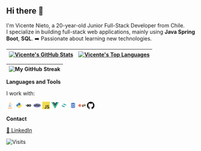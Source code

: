 ## Hi there 👋

I'm Vicente Nieto, a 20-year-old Junior Full-Stack Developer from Chile.  
I specialize in building full-stack web applications, mainly using **Java Spring Boot**, **SQL**. 
➡️ Passionate about learning new technologies.

| <a href="https://github.com/anuraghazra/github-readme-stats"><img align="center" alt="Vicente's GitHub Stats" src="https://github-readme-stats.vercel.app/api?username=sseketuDev&show_icons=true&include_all_commits=true&theme=buefy" /></a> | <a href="https://github.com/anuraghazra/github-readme-stats"><img align="center" alt="Vicente's Top Languages" src="https://github-readme-stats.vercel.app/api/top-langs/?username=sseketuDev&layout=compact&theme=buefy" /></a> |
| ------------- | ------------- |

| ![My GitHub Streak](http://github-readme-streak-stats.herokuapp.com?user=sseketuDev&theme=buefy) |
| ------------- |

**Languages and Tools**

I work with:


<code><img height="20" src="https://raw.githubusercontent.com/github/explore/master/topics/java/java.png"></code>
<code><img height="20" src="https://raw.githubusercontent.com/github/explore/master/topics/python/python.png"></code>
<code><img height="20" src="https://raw.githubusercontent.com/github/explore/master/topics/go/go.png"></code>
<code><img height="20" src="https://raw.githubusercontent.com/github/explore/master/topics/php/php.png"></code>
<code><img height="20" src="https://raw.githubusercontent.com/github/explore/master/topics/javascript/javascript.png"></code>
<code><img height="20" src="https://raw.githubusercontent.com/github/explore/master/topics/vue/vue.png"></code>
<code><img height="20" src="https://raw.githubusercontent.com/github/explore/master/topics/tailwind/tailwind.png"></code>
<code><img height="20" src="https://raw.githubusercontent.com/github/explore/master/topics/sql/sql.png"></code>
<code><img height="20" src="https://raw.githubusercontent.com/github/explore/master/topics/git/git.png"></code>
<code><img height="20" src="https://raw.githubusercontent.com/github/explore/master/topics/github/github.png"></code>

**Contact**

[👔 LinkedIn](https://www.linkedin.com/in/vicentenieto)

![Visits](https://visitor-badge.glitch.me/badge?page_id=sseketuDev.visitor-badge&left_text=Visits)

